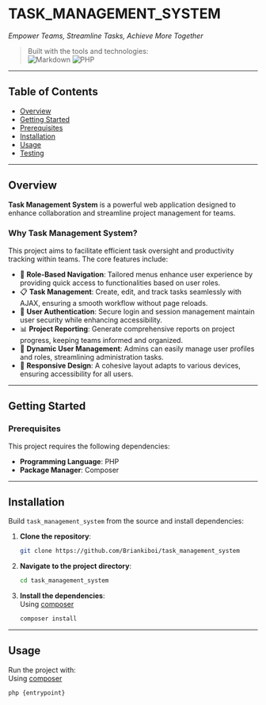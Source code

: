 # TASK_MANAGEMENT_SYSTEM

*Empower Teams, Streamline Tasks, Achieve More Together*

> Built with the tools and technologies:  
> ![Markdown](https://img.shields.io/badge/-Markdown-000?&logo=markdown) ![PHP](https://img.shields.io/badge/-PHP-777BB4?&logo=php&logoColor=white)

---

## Table of Contents

- [Overview](#overview)
- [Getting Started](#getting-started)
- [Prerequisites](#prerequisites)
- [Installation](#installation)
- [Usage](#usage)
- [Testing](#testing)

---

## Overview

**Task Management System** is a powerful web application designed to enhance collaboration and streamline project management for teams.

### Why Task Management System?

This project aims to facilitate efficient task oversight and productivity tracking within teams. The core features include:

- 🎯 **Role-Based Navigation**: Tailored menus enhance user experience by providing quick access to functionalities based on user roles.
- 📋 **Task Management**: Create, edit, and track tasks seamlessly with AJAX, ensuring a smooth workflow without page reloads.
- 🔐 **User Authentication**: Secure login and session management maintain user security while enhancing accessibility.
- 📊 **Project Reporting**: Generate comprehensive reports on project progress, keeping teams informed and organized.
- 👥 **Dynamic User Management**: Admins can easily manage user profiles and roles, streamlining administration tasks.
- 📱 **Responsive Design**: A cohesive layout adapts to various devices, ensuring accessibility for all users.

---

## Getting Started

### Prerequisites

This project requires the following dependencies:

- **Programming Language**: PHP  
- **Package Manager**: Composer

---

## Installation

Build `task_management_system` from the source and install dependencies:

1. **Clone the repository**:
    ```bash
    git clone https://github.com/Briankiboi/task_management_system
    ```

2. **Navigate to the project directory**:
    ```bash
    cd task_management_system
    ```

3. **Install the dependencies**:  
    Using [composer](https://getcomposer.org/)
    ```bash
    composer install
    ```

---

## Usage

Run the project with:  
Using [composer](https://getcomposer.org/)
```bash
php {entrypoint}



